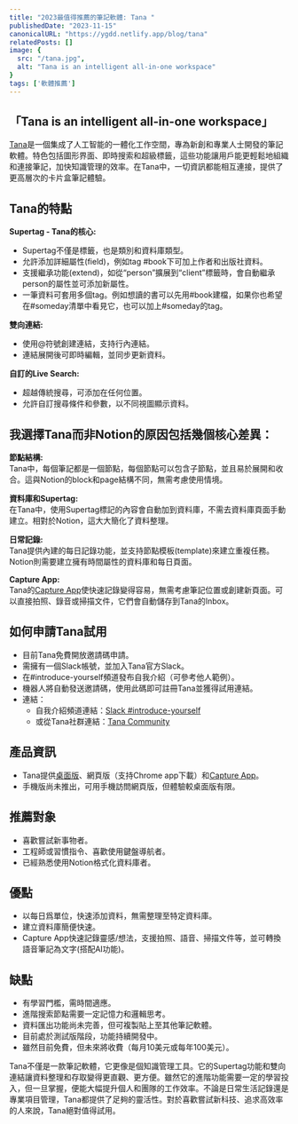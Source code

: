```yaml
---
title: "2023最值得推薦的筆記軟體: Tana "
publishedDate: "2023-11-15"
canonicalURL: "https://ygdd.netlify.app/blog/tana"
relatedPosts: []
image: {
  src: "/tana.jpg",
  alt: "Tana is an intelligent all-in-one workspace"
}
tags: ['軟體推薦']
---
```


<div>
  <h2>「Tana is an intelligent all-in-one workspace」</h2>
  <p><a href="https://tana.inc" target="_blank">Tana</a>是一個集成了人工智能的一體化工作空間，專為新創和專業人士開發的筆記軟體。特色包括圖形界面、即時搜索和超級標籤，這些功能讓用戶能更輕鬆地組織和連接筆記，加快知識管理的效率。在Tana中，一切資訊都能相互連接，提供了更高層次的卡片盒筆記體驗。</p>
  <h2>Tana的特點</h2>
  <p>
    <b>Supertag - Tana的核心:</b>
    <ul>
      <li>Supertag不僅是標籤，也是類別和資料庫類型。</li>
      <li>允許添加詳細屬性(field)，例如tag #book下可加上作者和出版社資料。</li>
      <li>支援繼承功能(extend)，如從“person”擴展到“client”標籤時，會自動繼承person的屬性並可添加新屬性。</li>
      <li>一筆資料可套用多個tag。例如想讀的書可以先用#book建檔，如果你也希望在#someday清單中看見它，也可以加上#someday的tag。</li>
    </ul>
  </p>
  <p>
    <b>雙向連結:</b>
    <ul>
      <li>使用@符號創建連結，支持行內連結。</li>
      <li>連結展開後可即時編輯，並同步更新資料。</li>
    </ul>
  </p>
  <p>
    <b>自訂的Live Search:</b>
    <ul>
      <li>超越傳統搜尋，可添加在任何位置。</li>
      <li>允許自訂搜尋條件和參數，以不同視圖顯示資料。</li>
    </ul>
  </p>
  <h2>我選擇Tana而非Notion的原因包括幾個核心差異：</h2>
  <p><b>節點結構:</b><br/>Tana中，每個筆記都是一個節點，每個節點可以包含子節點，並且易於展開和收合。這與Notion的block和page結構不同，無需考慮使用情境。</p>
  <p><b>資料庫和Supertag:</b><br/>在Tana中，使用Supertag標記的內容會自動加到資料庫，不需去資料庫頁面手動建立。相對於Notion，這大大簡化了資料整理。</p>
  <p><b>日常記錄:</b><br/>Tana提供內建的每日記錄功能，並支持節點模板(template)來建立重複任務。Notion則需要建立擁有時間屬性的資料庫和每日頁面。</p>
  <p><b>Capture App:</b><br/>Tana的<a href="https://tana.inc/tana-capture" target="_blank">Capture App</a>使快速記錄變得容易，無需考慮筆記位置或創建新頁面。可以直接拍照、錄音或掃描文件，它們會自動儲存到Tana的Inbox。</p>
  <h2>如何申請Tana試用</h2>
  <p>
    <ul>
      <li>目前Tana免費開放邀請碼申請。</li>
      <li>需擁有一個Slack帳號，並加入Tana官方Slack。</li>
      <li>在#introduce-yourself頻道發布自我介紹（可參考他人範例）。</li>
      <li>機器人將自動發送邀請碼，使用此碼即可註冊Tana並獲得試用連結。</li>
      <li>
        連結：
          <ul>
            <li>自我介紹頻道連結：<a href="https://tanacommunity.slack.com/archives/C044GQUNNTY?continueFlag=5e4af52becb44e679cb62c9a8e387664" target="_blank">Slack #introduce-yourself</a></li>
            <li>或從Tana社群連結：<a href="" target="_blank">Tana Community</a></li>
          </ul>
      </li>
    </ul>
  </p>
  <h2>產品資訊</h2>
  <ul>
    <li>Tana提供<a href="https://tana.inc/articles/launching-tana-for-desktop" target="_blank">桌面版</a>、網頁版（支持Chrome app下載）和<a href="https://tana.inc/tana-capture" target="_blank">Capture App</a>。</li>
    <li>手機版尚未推出，可用手機訪問網頁版，但體驗較桌面版有限。</li>
  </ul>
  <h2>推薦對象</h2>
  <ul>
    <li>喜歡嘗試新事物者。</li>
    <li>工程師或習慣指令、喜歡使用鍵盤導航者。</li>
    <li>已經熟悉使用Notion格式化資料庫者。</li>
  </ul>
  <h2>優點</h2>
  <ul>
    <li>以每日爲單位，快速添加資料，無需整理至特定資料庫。</li>
    <li>建立資料庫簡便快速。</li>
    <li>Capture App快速記錄靈感/想法，支援拍照、語音、掃描文件等，並可轉換語音筆記為文字(搭配AI功能)。</li>
  </ul>
  <h2>缺點</h2>
  <ul>
    <li>有學習門檻，需時間適應。</li>
    <li>進階搜索節點需要一定記憶力和邏輯思考。</li>
    <li>資料匯出功能尚未完善，但可複製貼上至其他筆記軟體。</li>
    <li>目前處於測試版階段，功能持續開發中。</li>
    <li>雖然目前免費，但未來將收費（每月10美元或每年100美元）。</li>
  </ul>
  <p>Tana不僅是一款筆記軟體，它更像是個知識管理工具。它的Supertag功能和雙向連結讓資料整理和存取變得更直觀、更方便。雖然它的進階功能需要一定的學習投入，但一旦掌握，便能大幅提升個人和團隊的工作效率。不論是日常生活記錄還是專業項目管理，Tana都提供了足夠的靈活性。對於喜歡嘗試新科技、追求高效率的人來說，Tana絕對值得試用。</p>
</div>